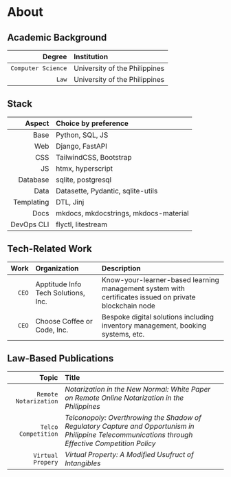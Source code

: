 # About

## Academic Background

Degree  | Institution
--:|:--
`Computer Science` | University of the Philippines
`Law` | University of the Philippines

## Stack

Aspect | Choice by preference
--:|:--
Base | Python, SQL, JS
Web | Django, FastAPI
CSS | TailwindCSS, Bootstrap
JS | htmx, hyperscript
Database | sqlite, postgresql
Data | Datasette, Pydantic, sqlite-utils
Templating | DTL, Jinj
Docs | mkdocs, mkdocstrings, mkdocs-material
DevOps CLI | flyctl, litestream

## Tech-Related Work

Work  | Organization | Description
--:|:--|:--
`CEO` | Apptitude Info Tech Solutions, Inc. | Know-your-learner-based learning management system with certificates issued on private blockchain node
`CEO` | Choose Coffee or Code, Inc. | Bespoke digital solutions including inventory management, booking systems, etc.

## Law-Based Publications

Topic  | Title
--:|:--
`Remote Notarization` | _Notarization in the New Normal: White Paper on Remote Online Notarization in the Philippines_
`Telco Competition` | _Telconopoly: Overthrowing the Shadow of Regulatory Capture and Opportunism in Philippine  Telecommunications through Effective Competition Policy_
`Virtual Propery` | _Virtual Property: A Modified Usufruct of Intangibles_
